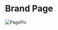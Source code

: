 # Brand Page 

![PagePic](https://github.com/Akram-Mondal/brandPage1-ReactProject/assets/110484350/5a750ca4-05eb-49e7-bba4-9469a3927c22)
